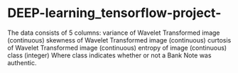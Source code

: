 # DEEP-learning_tensorflow-project-
The data consists of 5 columns:  variance of Wavelet Transformed image (continuous) skewness of Wavelet Transformed image (continuous) curtosis of Wavelet Transformed image (continuous) entropy of image (continuous) class (integer) Where class indicates whether or not a Bank Note was authentic.
